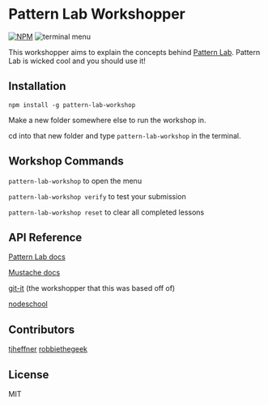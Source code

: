 # Pattern Lab Workshopper
[![NPM](https://nodei.co/npm/pattern-lab-workshop.png?downloads=true)](https://nodei.co/npm/pattern-lab-workshop/)
![terminal menu](https://github.com/phase2/pattern-lab-workshop/blob/master/assets/terminal-menu.png)

This workshopper aims to explain the concepts behind [Pattern Lab](http://patternlab.io/docs/index.html).
Pattern Lab is wicked cool and you should use it!

## Installation
`npm install -g pattern-lab-workshop`

Make a new folder somewhere else to run the workshop in.

cd into that new folder and type `pattern-lab-workshop` in the terminal.

## Workshop Commands

`pattern-lab-workshop` to open the menu

`pattern-lab-workshop verify` to test your submission

`pattern-lab-workshop reset` to clear all completed lessons

## API Reference
[Pattern Lab docs](http://patternlab.io/docs/index.html)

[Mustache docs](http://mustache.github.io/mustache.5.html)

[git-it](https://github.com/jlord/git-it) (the workshopper that this was based off of)

[nodeschool](https://nodeschool.io)

## Contributors

[tjheffner](http://github.com/tjheffner)
[robbiethegeek](http://github.com/robbiethegeek)

## License

MIT
